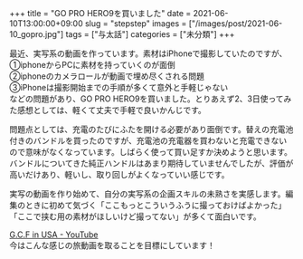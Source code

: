 +++
title = "GO PRO HERO9を買いました"
date = 2021-06-10T13:00:00+09:00
slug = "stepstep"
images = ["/images/post/2021-06-10_gopro.jpg"]
tags = ["与太話"]
categories = ["未分類"]
+++

最近、実写系の動画を作っています。素材はiPhoneで撮影していたのですが、  
①iphoneからPCに素材を持っていくのが面倒  
②iphoneのカメラロールが動画で埋め尽くされる問題  
③iPhoneは撮影開始までの手順が多くて意外と手軽じゃない  
などの問題があり、GO PRO HERO9を買いました。とりあえず2、3日使ってみた感想としては、軽くて丈夫で手軽で良いかんじです。
<!--more--> 

問題点としては、充電のたびにふたを開ける必要があり面倒です。替えの充電池付きのバンドルを買ったのですが、充電池の充電器を買わないと充電できないので意味がなくなっています。しばらく使って買い足すか決めようと思います。  
バンドルについてきた純正ハンドルはあまり期待していませんでしたが、評価が高いだけあり、軽いし、取り回しがよくなっていい感じです。

実写の動画を作り始めて、自分の実写系の企画スキルの未熟さを実感します。編集のときに初めて気づく「ここもっとこういうふうに撮っておけばよかった」「ここで挟む用の素材がほしいけど撮ってない」が多くて面白いです。  

[G.C.F in USA - YouTube](https://www.youtube.com/watch?v=9Lb6ta2bPu4)  
今はこんな感じの旅動画を取ることを目標にしています！